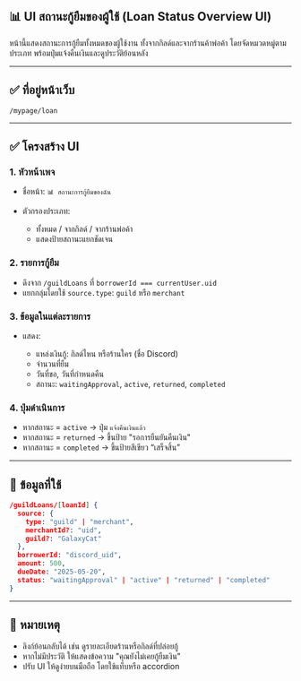 ## 📊 UI สถานะกู้ยืมของผู้ใช้ (Loan Status Overview UI)

หน้านี้แสดงสถานะการกู้ยืมทั้งหมดของผู้ใช้งาน ทั้งจากกิลด์และจากร้านค้าพ่อค้า โดยจัดหมวดหมู่ตามประเภท พร้อมปุ่มแจ้งคืนเงินและดูประวัติย้อนหลัง

---

## ✅ ที่อยู่หน้าเว็บ

```
/mypage/loan
```

---

## ✅ โครงสร้าง UI

### 1. หัวหน้าเพจ

* ชื่อหน้า: `📊 สถานะการกู้ยืมของฉัน`
* ตัวกรองประเภท:

  * ทั้งหมด / จากกิลด์ / จากร้านพ่อค้า
  * แสดงป้ายสถานะแยกชัดเจน

### 2. รายการกู้ยืม

* ดึงจาก `/guildLoans` ที่ `borrowerId === currentUser.uid`
* แยกกลุ่มโดยใช้ `source.type`: `guild` หรือ `merchant`

### 3. ข้อมูลในแต่ละรายการ

* แสดง:

  * แหล่งเงินกู้: กิลด์ไหน หรือร้านใคร (ชื่อ Discord)
  * จำนวนที่ยืม
  * วันที่ขอ, วันที่กำหนดคืน
  * สถานะ: `waitingApproval`, `active`, `returned`, `completed`

### 4. ปุ่มดำเนินการ

* หากสถานะ = `active` → ปุ่ม `แจ้งคืนเงินแล้ว`
* หากสถานะ = `returned` → ขึ้นป้าย "รอการยืนยันคืนเงิน"
* หากสถานะ = `completed` → ขึ้นป้ายสีเขียว “เสร็จสิ้น”

---

## 🔧 ข้อมูลที่ใช้

```json
/guildLoans/[loanId] {
  source: {
    type: "guild" | "merchant",
    merchantId?: "uid",
    guild?: "GalaxyCat"
  },
  borrowerId: "discord_uid",
  amount: 500,
  dueDate: "2025-05-20",
  status: "waitingApproval" | "active" | "returned" | "completed"
}
```

---

## 🧠 หมายเหตุ

* ลิงก์ย้อนกลับได้ เช่น ดูรายละเอียดร้านหรือกิลด์ที่ปล่อยกู้
* หากไม่มีประวัติ ให้แสดงข้อความ "คุณยังไม่เคยกู้ยืมเงิน"
* ปรับ UI ให้ดูง่ายบนมือถือ โดยใช้แท็บหรือ accordion
